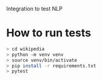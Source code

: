 Integration to test NLP

# How to run tests

```bash
> cd wikipedia
> python -m venv venv
> source venv/bin/activate
> pip install -r requirements.txt
> pytest
```
